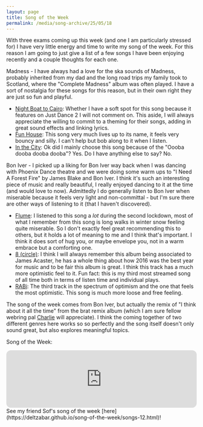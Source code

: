 ```yaml
---
layout: page
title: Song of the Week
permalink: /media/song-archive/25/05/18
---
```


With three exams coming up this week (and one I am particularly stressed for) I have very little energy and time to write my song of the week. For this reason I am going to just give a list of a few songs I have been enjoying recently and a couple thoughts for each one.

Madness - I have always had a love for the ska sounds of Madness, probably inherited from my dad and the long road trips my family took to Scotland, where the "Complete Madness" album was often played. I have a sort of nostalgia for these songs for this reason, but in their own right they are just so fun and playful.

- [Night Boat to Cairo](https://open.spotify.com/track/4f9gzn6DWKmJ1G9e4zSxDB?si=793a6797d09341af): Whether I have a soft spot for this song because it features on Just Dance 2 I will not comment on. This aside, I will always appreciate the willing to commit to a theming for their songs, adding in great sound effects and linking lyrics.
- [Fun House](https://open.spotify.com/track/7JIr53FZOBcTjZFn5ddJmJ?si=248e4603f0c14179): This song very much lives up to its name, it feels very bouncy and silly. I can't help but bob along to it when I listen.
- [In the City](https://open.spotify.com/track/1q51O9YNvjjLd9FtlPakwI?si=f09d1c226005434e): Ok did I mainly choose this song because of the "Oooba dooba dooba dooba"? Yes. Do I have anything else to say? No.

Bon Iver - I picked up a liking for Bon Iver way back when I was dancing with Phoenix Dance theatre and we were doing some warm ups to "I Need A Forest Fire" by James Blake and Bon Iver. I think it's such an interesting piece of music and really beautiful, I really enjoyed dancing to it at the time (and would love to now). Admittedly I do generally listen to Bon Iver when miserable because it feels very light and non-committal - but I'm sure there are other ways of listening to it (that I haven't discovered).

- [Flume](https://open.spotify.com/track/0bhBtXHQX3u6dSAPF59qGx?si=1b560d59aced4042): I listened to this song a *lot* during the second lockdown, most of what I remember from this song is long walks in winter snow feeling quite miserable. So I don't exactly feel great recommending this to others, but it holds a lot of meaning to me and I think that's important. I think it does sort of hug you, or maybe envelope you, not in a warm embrace but a comforting one.
- [8 (circle)](https://open.spotify.com/track/16WkFbQRW2BhvMUwuIaIsx?si=96b48583723b4d36): I think I will always remember this album being associated to James Acaster, he has a whole thing about how 2016 was the best year for music and to be fair this album is great. I think this track has a much more optimistic feel to it. Fun fact: this is my third most streamed song of all time both in terms of listen time and individual plays.
- [RABi](https://open.spotify.com/track/4nOHprlBR2OHWZe1EGrxdr?si=2e710a4ed9a94355): The third track in the spectrum of optimism and the one that feels the most optimistic. This song is much more loose and free feeling.

The song of the week comes from Bon Iver, but actually the remix of "I think about it all the time" from the brat remix album (which I am sure fellow webring pal [Charlie](https://charliew.net) will appreciate). I think the coming together of two different genres here works so so perfectly and the song itself doesn't only sound great, but also explores meaningful topics.

Song of the Week:

<iframe style="border-radius:12px" src="https://open.spotify.com/embed/track/3AvuMVDQU1JyZ8McJumqpY?utm_source=generator" width="100%" height="152" frameBorder="0" allowfullscreen="" allow="autoplay; clipboard-write; encrypted-media; fullscreen; picture-in-picture" loading="lazy"></iframe>

<br>
See my friend Sof's song of the week [here](https://deltzabar.github.io/song-of-the-week/songs-12.html)!
